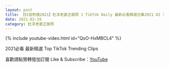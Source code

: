 ```yaml
---
layout: post
title: 【抖音熱搜2021】杜淳老婆正面照 1 TikTok Daily 最新必看精選合集2021 02 19
date: 2021-02-19
category: 杜淳老婆正面照
---
```


{% include youtube-video.html id="QsO-HxMBCL4" %}

2021必看 最新精選 Top TikTok Trending Clips

喜歡請點贊轉發加訂閱 Like & Subscribe：[YouTube](https://www.youtube.com/channel/UCAoR7VcanIPd04uEq_GIylA/videos)

